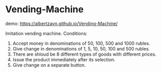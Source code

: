 # Vending-Machine

demo: https://albertzayn.github.io/Vending-Machine/

Imitation vending machine.
Conditions:

1) Accept money in denominations of 50, 100, 500 and 1000 rubles.
2) Give change in denominations of 1, 5, 10, 50, 100 and 500 rubles.
3) There are shloud be 8 different types of goods with different prices.
5) Issue the product immediately after its selection.
6) Give change on a separate button.
